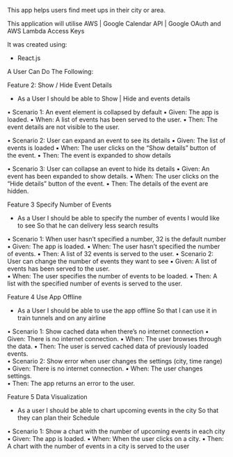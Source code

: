 This app helps users find meet ups in their city or area.

This application will utilise AWS | Google Calendar API | Google OAuth and AWS Lambda Access Keys

It was created using:

- React.js

A User Can Do The Following:

Feature 2: Show / Hide Event Details

- As a User I should be able to Show | Hide and events details

• Scenario 1: An event element is collapsed by default
▪ Given: The app is loaded.
▪ When: A list of events has been served to the user.
▪ Then: The event details are not visible to the user.

• Scenario 2: User can expand an event to see its details
▪ Given: The list of events is loaded
▪ When: The user clicks on the “Show details” button of the event.
▪ Then: The event is expanded to show details

• Scenario 3: User can collapse an event to hide its details
▪ Given: An event has been expanded to show details.
▪ When: The user clicks on the “Hide details” button of the event.
▪ Then: The details of the event are hidden.

Feature 3 Specify Number of Events

- As a User I should be able to specify the number of events I would like to see So that he can delivery less search results

• Scenario 1: When user hasn’t specified a number, 32 is the default number
▪ Given: The app is loaded. ▪ When: The user hasn’t specified the number of events.
▪ Then: A list of 32 events is served to the user. • Scenario 2: User can change the number of events they want to see ▪ Given: A list of events has been served to the user.  
▪ When: The user specifies the number of events to be loaded.
▪ Then: A list with the specified number of events is served to the user.

Feature 4 Use App Offline

- As a User I should be able to use the app offline So that I can use it in train tunnels and on any airline

• Scenario 1: Show cached data when there’s no internet connection
▪ Given: There is no internet connection.
▪ When: The user browses through the data.
▪ Then: The user is served cached data of previously loaded events.  
 • Scenario 2: Show error when user changes the settings (city, time range)
▪ Given: There is no internet connection.
▪ When: The user changes settings.  
 ▪ Then: The app returns an error to the user.

Feature 5 Data Visualization

- As a user I should be able to chart upcoming events in the city So that they can plan their Schedule

• Scenario 1: Show a chart with the number of upcoming events in each city
▪ Given: The app is loaded.
▪ When: When the user clicks on a city.
▪ Then: A chart with the number of events in a city is served to the user

